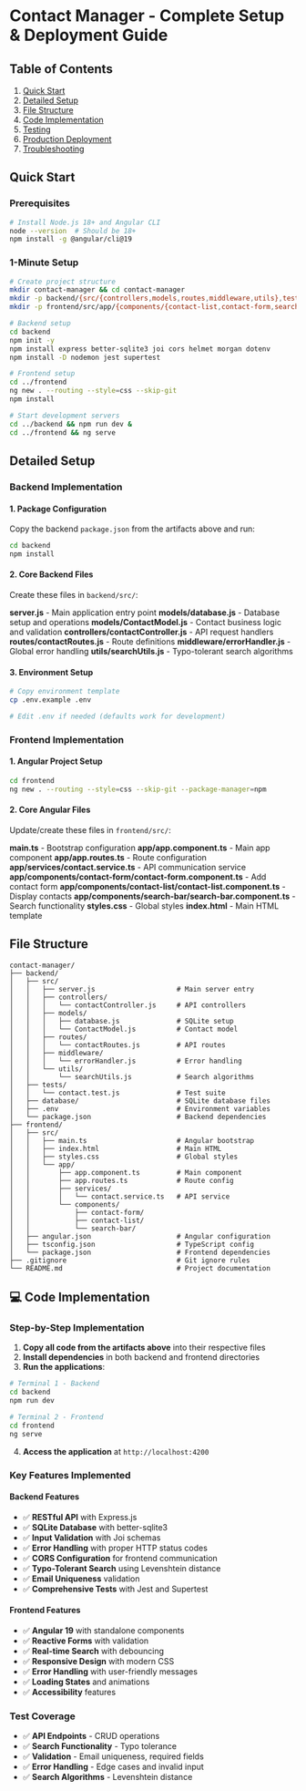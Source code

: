 # Contact Manager - Complete Setup & Deployment Guide

##  Table of Contents
1. [Quick Start](#quick-start)
2. [Detailed Setup](#detailed-setup)
3. [File Structure](#file-structure)
4. [Code Implementation](#code-implementation)
5. [Testing](#testing)
6. [Production Deployment](#production-deployment)
7. [Troubleshooting](#troubleshooting)

##  Quick Start

### Prerequisites
```bash
# Install Node.js 18+ and Angular CLI
node --version  # Should be 18+
npm install -g @angular/cli@19
```

### 1-Minute Setup
```bash
# Create project structure
mkdir contact-manager && cd contact-manager
mkdir -p backend/{src/{controllers,models,routes,middleware,utils},tests,database}
mkdir -p frontend/src/app/{components/{contact-list,contact-form,search-bar},services}

# Backend setup
cd backend
npm init -y
npm install express better-sqlite3 joi cors helmet morgan dotenv
npm install -D nodemon jest supertest

# Frontend setup
cd ../frontend
ng new . --routing --style=css --skip-git
npm install

# Start development servers
cd ../backend && npm run dev &
cd ../frontend && ng serve
```

##  Detailed Setup

### Backend Implementation

#### 1. Package Configuration
Copy the backend `package.json` from the artifacts above and run:
```bash
cd backend
npm install
```

#### 2. Core Backend Files
Create these files in `backend/src/`:

**server.js** - Main application entry point
**models/database.js** - Database setup and operations
**models/ContactModel.js** - Contact business logic and validation
**controllers/contactController.js** - API request handlers
**routes/contactRoutes.js** - Route definitions
**middleware/errorHandler.js** - Global error handling
**utils/searchUtils.js** - Typo-tolerant search algorithms

#### 3. Environment Setup
```bash
# Copy environment template
cp .env.example .env

# Edit .env if needed (defaults work for development)
```

### Frontend Implementation

#### 1. Angular Project Setup
```bash
cd frontend
ng new . --routing --style=css --skip-git --package-manager=npm
```

#### 2. Core Angular Files
Update/create these files in `frontend/src/`:

**main.ts** - Bootstrap configuration
**app/app.component.ts** - Main app component
**app/app.routes.ts** - Route configuration
**app/services/contact.service.ts** - API communication service
**app/components/contact-form/contact-form.component.ts** - Add contact form
**app/components/contact-list/contact-list.component.ts** - Display contacts
**app/components/search-bar/search-bar.component.ts** - Search functionality
**styles.css** - Global styles
**index.html** - Main HTML template

## File Structure

```
contact-manager/
├── backend/
│   ├── src/
│   │   ├── server.js                    # Main server entry
│   │   ├── controllers/
│   │   │   └── contactController.js     # API controllers
│   │   ├── models/
│   │   │   ├── database.js              # SQLite setup
│   │   │   └── ContactModel.js          # Contact model
│   │   ├── routes/
│   │   │   └── contactRoutes.js         # API routes
│   │   ├── middleware/
│   │   │   └── errorHandler.js          # Error handling
│   │   └── utils/
│   │       └── searchUtils.js           # Search algorithms
│   ├── tests/
│   │   └── contact.test.js              # Test suite
│   ├── database/                        # SQLite database files
│   ├── .env                             # Environment variables
│   └── package.json                     # Backend dependencies
├── frontend/
│   ├── src/
│   │   ├── main.ts                      # Angular bootstrap
│   │   ├── index.html                   # Main HTML
│   │   ├── styles.css                   # Global styles
│   │   └── app/
│   │       ├── app.component.ts         # Main component
│   │       ├── app.routes.ts            # Route config
│   │       ├── services/
│   │       │   └── contact.service.ts   # API service
│   │       └── components/
│   │           ├── contact-form/
│   │           ├── contact-list/
│   │           └── search-bar/
│   ├── angular.json                     # Angular configuration
│   ├── tsconfig.json                    # TypeScript config
│   └── package.json                     # Frontend dependencies
├── .gitignore                           # Git ignore rules
└── README.md                            # Project documentation
```

## 💻 Code Implementation

### Step-by-Step Implementation

1. **Copy all code from the artifacts above** into their respective files
2. **Install dependencies** in both backend and frontend directories
3. **Run the applications**:

```bash
# Terminal 1 - Backend
cd backend
npm run dev

# Terminal 2 - Frontend  
cd frontend
ng serve
```

4. **Access the application** at `http://localhost:4200`

### Key Features Implemented

#### Backend Features
- ✅ **RESTful API** with Express.js
- ✅ **SQLite Database** with better-sqlite3
- ✅ **Input Validation** with Joi schemas
- ✅ **Error Handling** with proper HTTP status codes
- ✅ **CORS Configuration** for frontend communication
- ✅ **Typo-Tolerant Search** using Levenshtein distance
- ✅ **Email Uniqueness** validation
- ✅ **Comprehensive Tests** with Jest and Supertest

#### Frontend Features
- ✅ **Angular 19** with standalone components
- ✅ **Reactive Forms** with validation
- ✅ **Real-time Search** with debouncing
- ✅ **Responsive Design** with modern CSS
- ✅ **Error Handling** with user-friendly messages
- ✅ **Loading States** and animations
- ✅ **Accessibility** features

### Test Coverage
- ✅ **API Endpoints** - CRUD operations
- ✅ **Search Functionality** - Typo tolerance
- ✅ **Validation** - Email uniqueness, required fields
- ✅ **Error Handling** - Edge cases and invalid input
- ✅ **Search Algorithms** - Levenshtein distance
